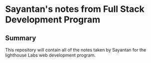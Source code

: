 # Sayantan's notes from Full Stack Development Program
## Summary
This repository will contain all of the notes taken by Sayantan for the lighthouse Labs web development program.